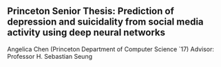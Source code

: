 ## Princeton Senior Thesis: Prediction of depression and suicidality from social media activity using deep neural networks

Angelica Chen (Princeton Department of Computer Science `17)
Advisor: Professor H. Sebastian Seung

